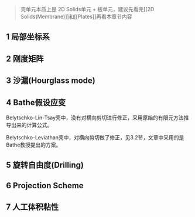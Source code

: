 > 壳单元本质上是 2D Solids单元 + 板单元，建议先看完[[2D Solids(Membrane)]]和[[Plates]]再看本章节内容

## 1 局部坐标系

## 2 刚度矩阵

## 3 沙漏(Hourglass mode)

## 4 Bathe假设应变
Belytschko-Lin-Tsay壳中，没有对横向剪切进行修正，采用原始的有限元方法推导出来的计算公式。

Belytschko-Leviathan壳中，对横向剪切做了修正，见3.2节，文章中采用的是Bathe教授提出的方案。

## 5 旋转自由度(Drilling)

## 6 Projection Scheme
## 7 人工体积粘性
